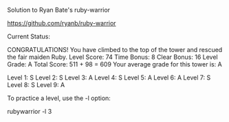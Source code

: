 Solution to Ryan Bate's ruby-warrior

https://github.com/ryanb/ruby-warrior

Current Status:

CONGRATULATIONS! You have climbed to the top of the tower and rescued the fair maiden Ruby.
Level Score: 74
Time Bonus: 8
Clear Bonus: 16
Level Grade: A
Total Score: 511 + 98 = 609
Your average grade for this tower is: A

  Level 1: S
  Level 2: S
  Level 3: A
  Level 4: S
  Level 5: A
  Level 6: A
  Level 7: S
  Level 8: S
  Level 9: A

To practice a level, use the -l option:

  rubywarrior -l 3
